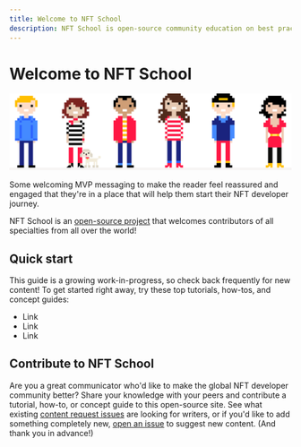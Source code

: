 ```yaml
---
title: Welcome to NFT School
description: NFT School is open-source community education on best practices and how-tos for developers in the non-fungible token space.
---
```

 # Welcome to NFT School

![Illustration of people engaged in creative endeavors.](./images/welcome/welcome-to-nft-school.svg)

Some welcoming MVP messaging to make the reader feel reassured and engaged that they're in a place that will help them start their NFT developer journey.

NFT School is an [open-source project](https://github.com/protocol/nft-website/) that welcomes contributors of all specialties from all over the world!

 ## Quick start
This guide is a growing work-in-progress, so check back frequently for new content! To get started right away, try these top tutorials, how-tos, and concept guides:

- Link
- Link
- Link

 ## Contribute to NFT School
 Are you a great communicator who'd like to make the global NFT developer community better? Share your knowledge with your peers and contribute a tutorial, how-to, or concept guide to this open-source site. See what existing [content request issues](https://github.com/protocol/nft-website/issues?q=is%3Aissue+is%3Aopen+label%3Atopic%2Fdesign-content) are looking for writers, or if you'd like to add something completely new, [open an issue](https://github.com/protocol/nft-website/issues/new?assignees=&labels=need%2Ftriage&template=content-or-feature-suggestion.md&title=%5BCONTENT+REQUEST%5D+%28add+your+title+here%21%29) to suggest new content. (And thank you in advance!)
